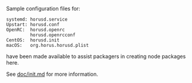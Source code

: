 Sample configuration files for:
```
systemd: horusd.service
Upstart: horusd.conf
OpenRC:  horusd.openrc
         horusd.openrcconf
CentOS:  horusd.init
macOS:   org.horus.horusd.plist
```
have been made available to assist packagers in creating node packages here.

See [doc/init.md](../../doc/init.md) for more information.
